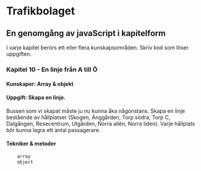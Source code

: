 # Trafikbolaget
## En genomgång av javaScript i kapitelform
I varje kapitel berörs ett eller flera kunskapsområden. Skriv kod som löser uppgiften.
### Kapitel 10 - En linje från A till Ö
#### Kunskaper: Array & objekt
#### Uppgift: Skapa en linje.
Bussen som vi skapat måste ju nu kunna åka någonstans. Skapa en linje bestående av hållplatser (Skogen, Änggården, Torp södra, Torp C, Dalgången, Resecentrum, Utgården, Norra allén, Norra liden).
Varje hållplats bör kunna lagra ett antal passagerare.
#### Tekniker & metoder
```javascript
    array
    object
``` 